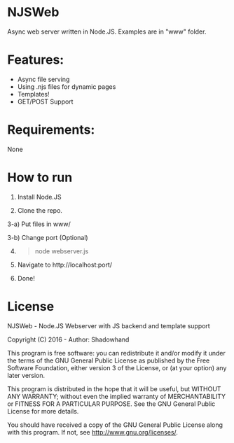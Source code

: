 # NJSWeb
Async web server written in Node.JS.
Examples are in "www" folder.

# Features:
* Async file serving
* Using .njs files for dynamic pages
* Templates!
* GET/POST Support

# Requirements:
None

# How to run
1) Install Node.JS

2) Clone the repo.

3-a) Put files in www/

3-b) Change port (Optional)

4) > node webserver.js

5) Navigate to http://localhost:port/

6) Done!

# License

NJSWeb - Node.JS Webserver with JS backend and template support

Copyright (C) 2016 - Author: Shadowhand

This program is free software: you can redistribute it and/or modify
it under the terms of the GNU General Public License as published by
the Free Software Foundation, either version 3 of the License, or
(at your option) any later version.

This program is distributed in the hope that it will be useful,
but WITHOUT ANY WARRANTY; without even the implied warranty of
MERCHANTABILITY or FITNESS FOR A PARTICULAR PURPOSE.  See the
GNU General Public License for more details.

You should have received a copy of the GNU General Public License
along with this program.  If not, see <http://www.gnu.org/licenses/>.
